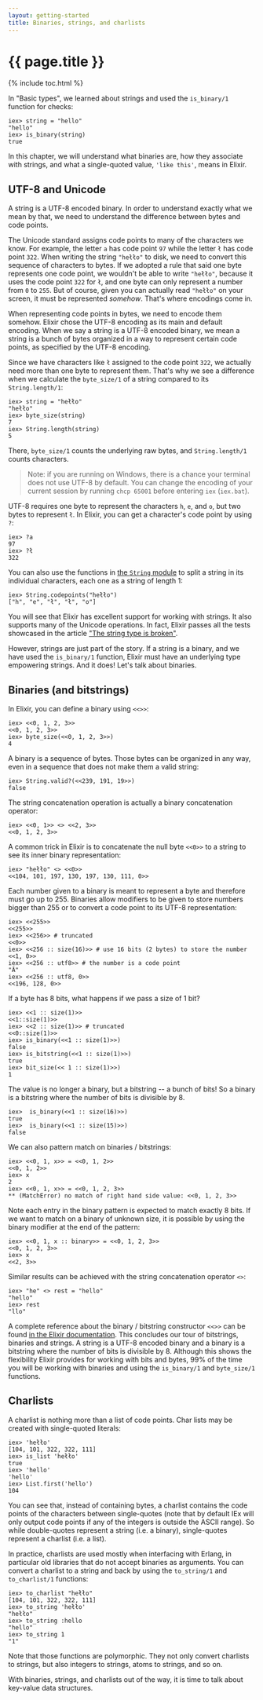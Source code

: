 ```yaml
---
layout: getting-started
title: Binaries, strings, and charlists
---
```


# {{ page.title }}

{% include toc.html %}

In "Basic types", we learned about strings and used the `is_binary/1` function for checks:

```iex
iex> string = "hello"
"hello"
iex> is_binary(string)
true
```

In this chapter, we will understand what binaries are, how they associate with strings, and what a single-quoted value, `'like this'`, means in Elixir.

## UTF-8 and Unicode

A string is a UTF-8 encoded binary. In order to understand exactly what we mean by that, we need to understand the difference between bytes and code points.

The Unicode standard assigns code points to many of the characters we know. For example, the letter `a` has code point `97` while the letter `ł` has code point `322`. When writing the string `"hełło"` to disk, we need to convert this sequence of characters to bytes. If we adopted a rule that said one byte represents one code point, we wouldn't be able to write `"hełło"`, because it uses the code point `322` for `ł`, and one byte can only represent a number from `0` to `255`. But of course, given you can actually read `"hełło"` on your screen, it must be represented *somehow*. That's where encodings come in.

When representing code points in bytes, we need to encode them somehow. Elixir chose the UTF-8 encoding as its main and default encoding. When we say a string is a UTF-8 encoded binary, we mean a string is a bunch of bytes organized in a way to represent certain code points, as specified by the UTF-8 encoding.

Since we have characters like `ł` assigned to the code point `322`, we actually need more than one byte to represent them. That's why we see a difference when we calculate the `byte_size/1` of a string compared to its `String.length/1`:

```iex
iex> string = "hełło"
"hełło"
iex> byte_size(string)
7
iex> String.length(string)
5
```

There, `byte_size/1` counts the underlying raw bytes, and `String.length/1` counts characters.

> Note: if you are running on Windows, there is a chance your terminal does not use UTF-8 by default. You can change the encoding of your current session by running `chcp 65001` before entering `iex` (`iex.bat`).

UTF-8 requires one byte to represent the characters `h`, `e`, and `o`, but two bytes to represent `ł`. In Elixir, you can get a character's code point by using `?`:

```iex
iex> ?a
97
iex> ?ł
322
```

You can also use the functions in [the `String` module](https://hexdocs.pm/elixir/String.html) to split a string in its individual characters, each one as a string of length 1:

```iex
iex> String.codepoints("hełło")
["h", "e", "ł", "ł", "o"]
```

You will see that Elixir has excellent support for working with strings. It also supports many of the Unicode operations. In fact, Elixir passes all the tests showcased in the article ["The string type is broken"](http://mortoray.com/2013/11/27/the-string-type-is-broken/).

However, strings are just part of the story. If a string is a binary, and we have used the `is_binary/1` function, Elixir must have an underlying type empowering strings. And it does! Let's talk about binaries.

## Binaries (and bitstrings)

In Elixir, you can define a binary using `<<>>`:

```iex
iex> <<0, 1, 2, 3>>
<<0, 1, 2, 3>>
iex> byte_size(<<0, 1, 2, 3>>)
4
```

A binary is a sequence of bytes. Those bytes can be organized in any way, even in a sequence that does not make them a valid string:

```iex
iex> String.valid?(<<239, 191, 19>>)
false
```

The string concatenation operation is actually a binary concatenation operator:

```iex
iex> <<0, 1>> <> <<2, 3>>
<<0, 1, 2, 3>>
```

A common trick in Elixir is to concatenate the null byte `<<0>>` to a string to see its inner binary representation:

```iex
iex> "hełło" <> <<0>>
<<104, 101, 197, 130, 197, 130, 111, 0>>
```

Each number given to a binary is meant to represent a byte and therefore must go up to 255. Binaries allow modifiers to be given to store numbers bigger than 255 or to convert a code point to its UTF-8 representation:

```iex
iex> <<255>>
<<255>>
iex> <<256>> # truncated
<<0>>
iex> <<256 :: size(16)>> # use 16 bits (2 bytes) to store the number
<<1, 0>>
iex> <<256 :: utf8>> # the number is a code point
"Ā"
iex> <<256 :: utf8, 0>>
<<196, 128, 0>>
```

If a byte has 8 bits, what happens if we pass a size of 1 bit?

```iex
iex> <<1 :: size(1)>>
<<1::size(1)>>
iex> <<2 :: size(1)>> # truncated
<<0::size(1)>>
iex> is_binary(<<1 :: size(1)>>)
false
iex> is_bitstring(<<1 :: size(1)>>)
true
iex> bit_size(<< 1 :: size(1)>>)
1
```

The value is no longer a binary, but a bitstring -- a bunch of bits! So a binary is a bitstring where the number of bits is divisible by 8.

```iex
iex>  is_binary(<<1 :: size(16)>>)
true
iex>  is_binary(<<1 :: size(15)>>)
false
```

We can also pattern match on binaries / bitstrings:

```iex
iex> <<0, 1, x>> = <<0, 1, 2>>
<<0, 1, 2>>
iex> x
2
iex> <<0, 1, x>> = <<0, 1, 2, 3>>
** (MatchError) no match of right hand side value: <<0, 1, 2, 3>>
```

Note each entry in the binary pattern is expected to match exactly 8 bits. If we want to match on a binary of unknown size, it is possible by using the binary modifier at the end of the pattern:

```iex
iex> <<0, 1, x :: binary>> = <<0, 1, 2, 3>>
<<0, 1, 2, 3>>
iex> x
<<2, 3>>
```

Similar results can be achieved with the string concatenation operator `<>`:

```iex
iex> "he" <> rest = "hello"
"hello"
iex> rest
"llo"
```

A complete reference about the binary / bitstring constructor `<<>>` can be found [in the Elixir documentation](https://hexdocs.pm/elixir/Kernel.SpecialForms.html#%3C%3C%3E%3E/1). This concludes our tour of bitstrings, binaries and strings. A string is a UTF-8 encoded binary and a binary is a bitstring where the number of bits is divisible by 8. Although this shows the flexibility Elixir provides for working with bits and bytes, 99% of the time you will be working with binaries and using the `is_binary/1` and `byte_size/1` functions.

## Charlists

A charlist is nothing more than a list of code points. Char lists may be created with single-quoted literals:

```iex
iex> 'hełło'
[104, 101, 322, 322, 111]
iex> is_list 'hełło'
true
iex> 'hello'
'hello'
iex> List.first('hello')
104
```

You can see that, instead of containing bytes, a charlist contains the code points of the characters between single-quotes (note that by default IEx will only output code points if any of the integers is outside the ASCII range). So while double-quotes represent a string (i.e. a binary), single-quotes represent a charlist (i.e. a list).

In practice, charlists are used mostly when interfacing with Erlang, in particular old libraries that do not accept binaries as arguments. You can convert a charlist to a string and back by using the `to_string/1` and `to_charlist/1` functions:

```iex
iex> to_charlist "hełło"
[104, 101, 322, 322, 111]
iex> to_string 'hełło'
"hełło"
iex> to_string :hello
"hello"
iex> to_string 1
"1"
```

Note that those functions are polymorphic. They not only convert charlists to strings, but also integers to strings, atoms to strings, and so on.

With binaries, strings, and charlists out of the way, it is time to talk about key-value data structures.
